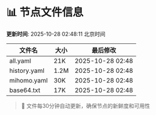 # 📊 节点文件信息

**更新时间**: 2025-10-28 02:48:11 北京时间

| 文件名 | 大小 | 最后修改 |
|--------|------|----------|
| all.yaml | 21K | 2025-10-28 02:48 |
| history.yaml | 1.2M | 2025-10-28 02:48 |
| mihomo.yaml | 30K | 2025-10-28 02:48 |
| base64.txt | 17K | 2025-10-28 02:48 |

> 🔄 文件每30分钟自动更新，确保节点的新鲜度和可用性
